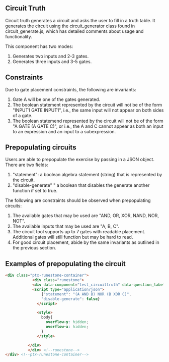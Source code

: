 ## Circuit Truth
Circuit truth generates a circuit and asks the user to fill in a truth table. It generates the circuit using the
circuit_generator class found in circuit_generate.js, which has detailed comments about usage and functionality. 

This component has two modes:
1. Generates two inputs and 2-3 gates.
2. Generates three inputs and 3-5 gates.

## Constraints
Due to gate placement constraints, the following are invariants:
1. Gate A will be one of the gates generated.
2. The boolean statement represented by the circuit will not be of the form "INPUT1 GATE INPUT1", i.e., the same
input will not appear on both sides of a gate.
3. The boolean statemend represented by the circuit will not be of the form "A GATE (A GATE C)", or i.e.,
the A and C cannot appear as both an input to an expression and an input to a subexpression.

## Prepopulating circuits
Users are able to prepopulate the exercise by passing in a JSON object.
There are two fields:
1. "statement": a boolean algebra statement (string) that is represented by the circuit.
2. "disable-generate" " a boolean that disables the generate another function if set to true.

The following are constraints should be observed when prepopulating circuits:
1. The available gates that may be used are "AND, OR, XOR, NAND, NOR, NOT".
2. The available inputs that may be used are "A, B, C".
3. The circuit tool supports up to 7 gates with readable placement. Additional gates will still function
but may be hard to read.
4. For good circuit placement, abide by the same invariants as outlined in the previous section.

## Examples of prepopulating the circuit
```html
<div class="ptx-runestone-container">
            <div class="runestone">
            <div data-component="test_circuittruth" data-question_label="1" id="test_circuittruth">
            <script type="application/json">
                {"statement": "(A AND B) NOR (B XOR C)",
                "disable-generate": false}
              </script>

              <style>
                body{
                  overflow-y: hidden;
                  overflow-x: hidden;
                }
              </style>

          </div>
          </div> <!--runestone-->
</div> <!--ptx-runestone-container-->
```
